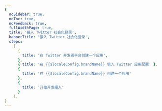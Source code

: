 ```yaml
---
{
  noSidebar: true,
  noToc: true,
  noFeedback: true,
  fullWidthPage: true,
  title: '接入 Twitter 社会化登录',
  bannerTitle: '接入 Twitter 社会化登录',
  steps:
    [
      {
        title: '在 Twitter 开发者平台创建一个应用',
      },
      { title: '在 {{$localeConfig.brandName}} 填入 Twitter 应用配置' },
      {
        title: '在 {{$localeConfig.brandName}} 创建一个应用'
      },
      {
        title: '开始开发接入'
      }
    ],
}
---
```


<IntegrationDetail backLink="/guides/connections/social"/>
